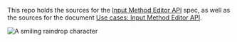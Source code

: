 This repo holds the sources for the [Input Method Editor API][1] spec, as well
as the sources for the document [Use cases: Input Method Editor API][2].

   [1]: http://dvcs.w3.org/hg/ime-api/raw-file/default/Overview.html

   [2]: http://dvcs.w3.org/hg/ime-api/raw-file/default/use-cases/Overview.html

![A smiling raindrop character][3]

   [3]: http://dvcs.w3.org/hg/ime-api/raw-file/default/images/raindrop.png

